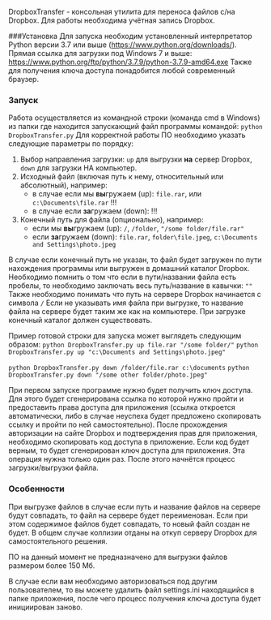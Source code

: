 DropboxTransfer - консольная утилита для переноса файлов с/на Dropbox.
Для работы необходима учётная запись Dropbox.

###Установка
Для запуска необходим установленный интерпретатор Python версии 3.7 или выше (https://www.python.org/downloads/).
Прямая ссылка для загрузки под Windows 7 и выше: https://www.python.org/ftp/python/3.7.9/python-3.7.9-amd64.exe
Также для получения ключа доступа понадобится любой современный браузер.
### Запуск
Работа осуществляется из командной строки (команда cmd в Windows) из папки где находится запускающий файл программы командой:
`python DropboxTransfer.py`
Для корректной работы ПО необходимо указать следующие параметры по порядку:
1. Выбор направления загрузки: `up` для выгрузки **на** сервер Dropbox, `down` для загрузки НА компьютер.
2. Исходный файл (включая путь к нему, относительный или абсолютный), например:  
   - в случае если мы **вы**гружаем (up): `file.rar`, или `c:\Documents\file.rar` !!!
   - в случае если **за**гружаем (down): !!!
3. Конечный путь для файла (опционально), например:
   - если мы **вы**гружаем (up): `/`, `/folder`, `"/some folder/file.rar"`
   - если **за**гружаем (down): `file.rar`, `folder\file.jpeg`, `c:\Documents and Settings\photo.jpeg`

В случае если конечный путь не указан, то файл будет загружен по пути нахождения программы или выгружен в домашний каталог Dropbox.
Необходимо помнить о том что если в пути/названии файла есть пробелы, то необходимо заключать весь путь/название в кавычки: `""`
Также необходимо понимать что путь на сервере Dropbox начинается с символа `/`
Если не указывать имя файла при выгрузке, то название файла на сервере будет таким же как на компьютере.
При загрузке конечный каталог должен существовать.

Пример готовой строки для запуска может выглядеть следующим образом:
`python DropboxTransfer.py up file.rar "/some folder/"`
`python DropboxTransfer.py up "c:\Documents and Settings\photo.jpeg"`

`python DropboxTransfer.py down /folder/file.rar c:\documents`
`python DropboxTransfer.py down "/some other folder/photo.jpeg"`

При первом запуске программе нужно будет получить ключ доступа.
Для этого будет сгенерирована ссылка по которой нужно пройти и предоставить права доступа для приложения (ссылка откроется автоматически, либо в случае неуспеха будет предложено скопировать ссылку и пройти по ней самостоятельно).
После прохождения авторизации на сайте Dropbox и подтверждения прав для приложения, необходимо скопировать код доступа в приложение.
Если код будет верным, то будет сгенерирован ключ доступа для приложения.
Эта операция нужна только один раз.
После этого начнётся процесс загрузки/выгрузки файла.

### Особенности
При выгрузке файлов в случае если путь и название файлов на сервере будут совпадать, то файл на сервере будет переименован.
Если при этом содержимое файлов будет совпадать, то новый файл создан не будет.
В общем случае коллизии отданы на откуп серверу Dropbox для самостоятельного решения.

ПО на данный момент не предназначено для выгрузки файлов размером более 150 Мб.

В случае если вам необходимо авторизоваться под другим пользователем, то вы можете удалить файл settings.ini находящийся в папке приложения, после чего процесс получения ключа доступа будет инициирован заново.


